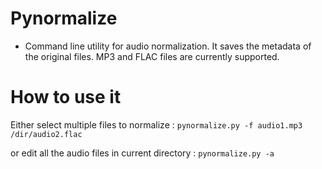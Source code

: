 # Pynormalize
* Command line utility for audio normalization. It saves the metadata of the original files.
MP3 and FLAC files are currently supported.

# How to use it
Either select multiple files to normalize : `pynormalize.py -f audio1.mp3 /dir/audio2.flac`

or edit all the audio files in current directory : `pynormalize.py -a`
